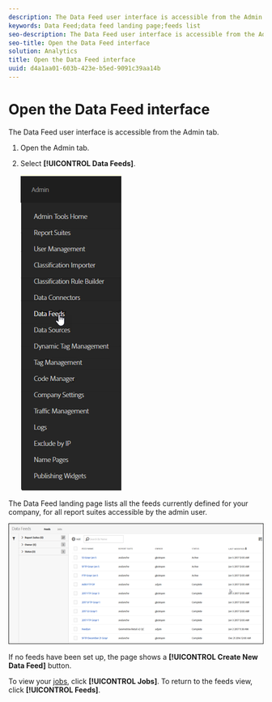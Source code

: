 ```yaml
---
description: The Data Feed user interface is accessible from the Admin tab.
keywords: Data Feed;data feed landing page;feeds list
seo-description: The Data Feed user interface is accessible from the Admin tab.
seo-title: Open the Data Feed interface
solution: Analytics
title: Open the Data Feed interface
uuid: d4a1aa01-603b-423e-b5ed-9091c39aa14b
---
```


# Open the Data Feed interface

The Data Feed user interface is accessible from the Admin tab.

1. Open the Admin tab.
1. Select **[!UICONTROL Data Feeds]**.

   ![Experience Cloud Menu](assets/AdminMenu.png)

The Data Feed landing page lists all the feeds currently defined for your company, for all report suites accessible by the admin user.

![List of data feeds](assets/feeds.png)

If no feeds have been set up, the page shows a **[!UICONTROL Create New Data Feed]** button.

To view your [jobs](../../../export/analytics-data-feed/c-data-feed-actions/t-feed-job-history.md#task_0D05F2D1B41B4E4A95B570DC78014480), click **[!UICONTROL Jobs]**. To return to the feeds view, click **[!UICONTROL Feeds]**.
